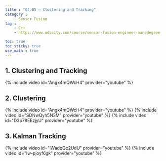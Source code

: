 ```yaml
---
title : "04.05 — Clustering and Tracking"
category :
    - Sensor Fusion
tag : 
    - C++
    - https://www.udacity.com/course/sensor-fusion-engineer-nanodegree--nd313

toc: true  
toc_sticky: true 
use_math : true
---
```




## 1. Clustering and Tracking

{% include video id="Angx4mQWcH4" provider="youtube" %}



## 2. Clustering

{% include video id="Angx4mQWcH4" provider="youtube" %}
{% include video id="SDNwQyh5N3M" provider="youtube" %}
{% include video id="D3p78EEzjyU" provider="youtube" %}



## 3. Kalman Tracking

{% include video id="lWadqGc2UdU" provider="youtube" %}
{% include video id="lw-pjoyf6gk" provider="youtube" %}